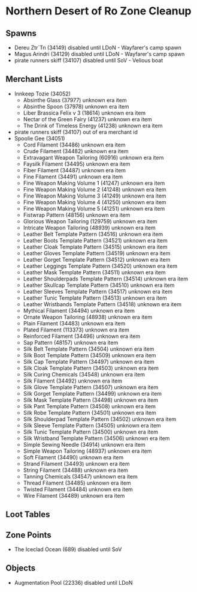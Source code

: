 # Northern Desert of Ro Zone Cleanup

## Spawns

* Dereu Ztr`Tn (34149) disabled until LDoN - Wayfarer's camp spawn
* Magus Arindri (34129) disabled until LDoN - Wayfarer's camp spawn
* pirate runners skiff (34107) disabled until SoV - Velious boat

## Merchant Lists

* Innkeep Tozie (34052)
  * Absinthe Glass (37977) unknown era item
  * Absinthe Spoon (37978) unknown era item
  * Liber Brassica Felix v 3 (18614) unknown era item
  * Nectar of the Green Fairy (41237) unknown era item
  * The Drink of Timeless Energy (41238) unknown era item
* pirate runners skiff (34107) out of era merchant id
* Spoolie Gee (34051)
  * Cord Filament (34486) unknown era item
  * Crude Filament (34482) unknown era item
  * Extravagant Weapon Tailoring (60916) unknown era item
  * Faysilk Filament (34495) unknown era item
  * Fiber Filament (34487) unknown era item
  * Fine Filament (34491) unknown era item
  * Fine Weapon Making Volume 1 (41247) unknown era item
  * Fine Weapon Making Volume 2 (41248) unknown era item
  * Fine Weapon Making Volume 3 (41249) unknown era item
  * Fine Weapon Making Volume 4 (41250) unknown era item
  * Fine Weapon Making Volume 5 (41251) unknown era item
  * Fistwrap Pattern (48156) unknown era item
  * Glorious Weapon Tailoring (129759) unknown era item
  * Intricate Weapon Tailoring (48939) unknown era item
  * Leather Belt Template Pattern (34516) unknown era item
  * Leather Boots Template Pattern (34521) unknown era item
  * Leather Cloak Template Pattern (34515) unknown era item
  * Leather Gloves Template Pattern (34519) unknown era item
  * Leather Gorget Template Pattern (34512) unknown era item
  * Leather Leggings Template Pattern (34520) unknown era item
  * Leather Mask Template Pattern (34511) unknown era item
  * Leather Shoulderpads Template Pattern (34514) unknown era item
  * Leather Skullcap Template Pattern (34510) unknown era item
  * Leather Sleeves Template Pattern (34517) unknown era item
  * Leather Tunic Template Pattern (34513) unknown era item
  * Leather Wristbands Template Pattern (34518) unknown era item
  * Mythical Filament (34494) unknown era item
  * Ornate Weapon Tailoring (48938) unknown era item
  * Plain Filament (34483) unknown era item
  * Plated Filament (113373) unknown era item
  * Reinforced Filament (34496) unknown era item
  * Sap Pattern (48157) unknown era item
  * Silk Belt Template Pattern (34504) unknown era item
  * Silk Boot Template Pattern (34509) unknown era item
  * Silk Cap Template Pattern (34497) unknown era item
  * Silk Cloak Template Pattern (34503) unknown era item
  * Silk Curing Chemicals (34548) unknown era item
  * Silk Filament (34492) unknown era item
  * Silk Glove Template Pattern (34507) unknown era item
  * Silk Gorget Template Pattern (34499) unknown era item
  * Silk Mask Template Pattern (34498) unknown era item
  * Silk Pant Template Pattern (34508) unknown era item
  * Silk Robe Template Pattern (34501) unknown era item
  * Silk Shoulderpad Template Pattern (34502) unknown era item
  * Silk Sleeve Template Pattern (34505) unknown era item
  * Silk Tunic Template Pattern (34500) unknown era item
  * Silk Wristband Template Pattern (34506) unknown era item
  * Simple Sewing Needle (34914) unknown era item
  * Simple Weapon Tailoring (48937) unknown era item
  * Soft Filament (34490) unknown era item
  * Strand Filament (34493) unknown era item
  * String Filament (34488) unknown era item
  * Tanning Chemicals (34547) unknown era item
  * Thread Filament (34485) unknown era item
  * Twisted Filament (34484) unknown era item
  * Wire Filament (34489) unknown era item
  
## Loot Tables

## Zone Points
* The Iceclad Ocean (689) disabled until SoV

## Objects

* Augmentation Pool (22336) disabled until LDoN